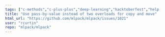 ```yaml
---
tags: ["c-methods","c-plus-plus","deep-learning","hacktoberfest","help-wanted","machine-learning","machine-learning-library","nearest-neighbor-search","regression","s-stale","scientific-computing","t-feature-request"]
title: "Use pass-by-value instead of two overloads for copy and move"
html_url: "https://github.com/mlpack/mlpack/issues/1021"
user: "rcurtin"
repo: "mlpack/mlpack"
---
```


